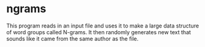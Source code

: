 # ngrams
 This program reads in an input file and uses it to make a large data structure of word groups called N-grams. 
 It then randomly generates new text that sounds like it came from the same author as the file.
